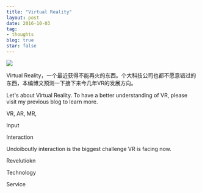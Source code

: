 ```yaml
---
title: "Virtual Reality"
layout: post
date: 2016-10-03
tag:
- thoughts
blog: true
star: false
---
```


<img src="{{site.url}}/assets/images/direction.jpg" />

Virtual Reality，一个最近获得不能再火的东西。个大科技公司也都不愿意错过的东西，本编博文预测一下接下来今几年VR的发展方向。


Let's about Virtual Reality. To have a better understanding of VR, please visit my previous blog to learn more.

VR, AR, MR,

Input

Interaction

Undoiboutly interaction is the biggest challenge VR is facing now.

Revelutiokn

Technology

Service
